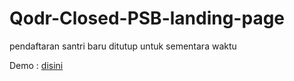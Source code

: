 # Qodr-Closed-PSB-landing-page
pendaftaran santri baru ditutup untuk sementara waktu

Demo : <a href="https://markidings.github.io/Qodr-Closed-PSB-landing-page/index.html" target="_blank"> disini </a>
